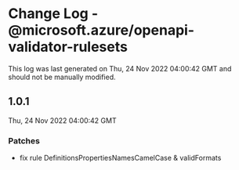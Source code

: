 # Change Log - @microsoft.azure/openapi-validator-rulesets

This log was last generated on Thu, 24 Nov 2022 04:00:42 GMT and should not be manually modified.

## 1.0.1
Thu, 24 Nov 2022 04:00:42 GMT

### Patches

- fix rule DefinitionsPropertiesNamesCamelCase & validFormats

